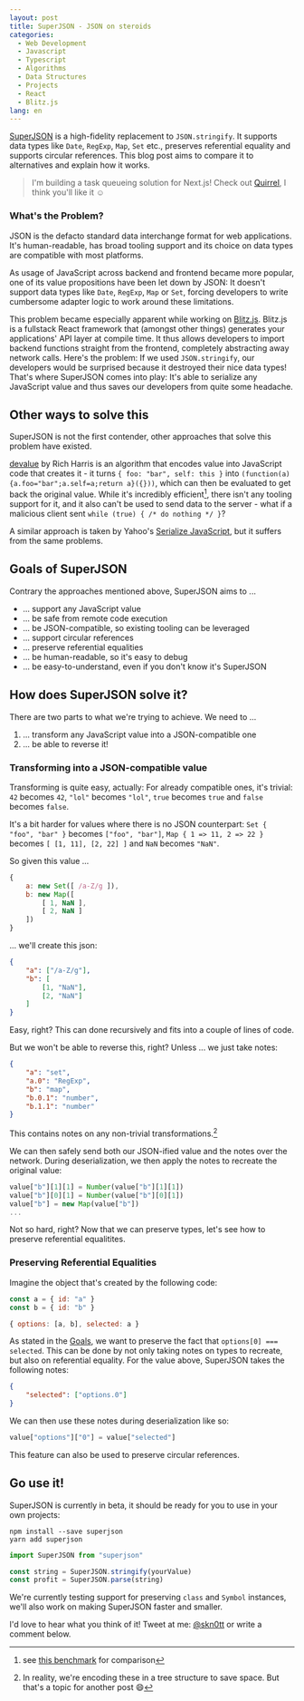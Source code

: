 ```yaml
---
layout: post
title: SuperJSON - JSON on steroids
categories:
  - Web Development
  - Javascript
  - Typescript
  - Algorithms
  - Data Structures
  - Projects
  - React
  - Blitz.js
lang: en
---
```


[SuperJSON](https://github.com/blitz-js/superjson) is a high-fidelity replacement to `JSON.stringify`.
It supports data types like `Date`, `RegExp`, `Map`, `Set` etc., preserves referential equality and supports circular references.
This blog post aims to compare it to alternatives and explain how it works.

<!--more-->

> I'm building a task queueing solution for Next.js! Check out [Quirrel](https://quirrel.dev?ref=nextnestarticle), I think you'll like it ☺️

### What's the Problem?

JSON is the defacto standard data interchange format for web applications.
It's human-readable, has broad tooling support and its choice on data types are compatible with most platforms.

As usage of JavaScript across backend and frontend became more popular, one of its value propositions have been let down by JSON: It doesn't support data types like `Date`, `RegExp`, `Map` or `Set`, forcing developers to write cumbersome adapter logic to work around these limitations.

This problem became especially apparent while working on [Blitz.js](https://blitzjs.com).
Blitz.js is a fullstack React framework that (amongst other things) generates your applications' API layer at compile time.
It thus allows developers to import backend functions straight from the frontend, completely abstracting away network calls.
Here's the problem: If we used `JSON.stringify`, our developers would be surprised because it destroyed their nice data types!
That's where SuperJSON comes into play: It's able to serialize any JavaScript value and thus saves our developers from quite some headache.

## Other ways to solve this

SuperJSON is not the first contender, other approaches that solve this problem have existed.

[devalue](https://github.com/Rich-Harris/devalue) by Rich Harris is an algorithm that encodes value into JavaScript code that creates it - it turns `{ foo: "bar", self: this }` into `(function(a){a.foo="bar";a.self=a;return a}({}))`, which can then be evaluated to get back the original value.
While it's incredibly efficient[^benchmark], there isn't any tooling support for it, and it also can't be used to send data to the server -
what if a malicious client sent `while (true) { /* do nothing */ }`?

[^benchmark]: see [this benchmark](https://github.com/Rich-Harris/superjson-and-devalue) for comparison

A similar approach is taken by Yahoo's [Serialize JavaScript](https://github.com/yahoo/serialize-javascript), but it suffers from the same problems.

## Goals of SuperJSON

Contrary the approaches mentioned above, SuperJSON aims to ...

- ... support any JavaScript value
- ... be safe from remote code execution
- ... be JSON-compatible, so existing tooling can be leveraged
- ... support circular references
- ... preserve referential equalities
- ... be human-readable, so it's easy to debug
- ... be easy-to-understand, even if you don't know it's SuperJSON
  
## How does SuperJSON solve it?

There are two parts to what we're trying to achieve. We need to ...

1. ... transform any JavaScript value into a JSON-compatible one
2. ... be able to reverse it!

### Transforming into a JSON-compatible value

Transforming is quite easy, actually:
For already compatible ones, it's trivial: `42` becomes `42`, `"lol"` becomes `"lol"`, `true` becomes `true` and `false` becomes `false`.

It's a bit harder for values where there is no JSON counterpart: `Set { "foo", "bar" }` becomes `["foo", "bar"]`, `Map { 1 => 11, 2 => 22 }` becomes `[ [1, 11], [2, 22] ]` and `NaN` becomes `"NaN"`.

So given this value ...

```js
{
    a: new Set([ /a-Z/g ]),
    b: new Map([
        [ 1, NaN ],
        [ 2, NaN ]
    ])
}
```

... we'll create this json:

```json
{
    "a": ["/a-Z/g"],
    "b": [
        [1, "NaN"],
        [2, "NaN"]
    ]
}
```

Easy, right? This can done recursively and fits into a couple of lines of code.

But we won't be able to reverse this, right? Unless ... we just take notes:

```json
{
    "a": "set",
    "a.0": "RegExp",
    "b": "map",
    "b.0.1": "number",
    "b.1.1": "number"
}
```

This contains notes on any non-trivial transformations.[^notes-confession]

[^notes-confession]: In reality, we're encoding these in a tree structure to save space. But that's a topic for another post 😄

We can then safely send both our JSON-ified value and the notes over the network.
During deserialization, we then apply the notes to recreate the original value:

```js
value["b"][1][1] = Number(value["b"][1][1])
value["b"][0][1] = Number(value["b"][0][1])
value["b"] = new Map(value["b"])
...
```

Not so hard, right? Now that we can preserve types, let's see how to preserve referential equalitites.

### Preserving Referential Equalities

Imagine the object that's created by the following code:

```js
const a = { id: "a" }
const b = { id: "b" }

{ options: [a, b], selected: a }
```

As stated in the [Goals](#goals-of-superjson), we want to preserve the fact that `options[0] === selected`.
This can be done by not only taking notes on types to recreate, but also on referential equality.
For the value above, SuperJSON takes the following notes:

```json
{
    "selected": ["options.0"]
}
```

We can then use these notes during deserialization like so:

```js
value["options"]["0"] = value["selected"]
```

This feature can also be used to preserve circular references.

## Go use it!

SuperJSON is currently in beta, it should be ready for you to use in your own projects:

```
npm install --save superjson
yarn add superjson
```

```js
import SuperJSON from "superjson"

const string = SuperJSON.stringify(yourValue)
const profit = SuperJSON.parse(string)
```

We're currently testing support for preserving `class` and `Symbol` instances, we'll also work on making SuperJSON faster and smaller.

I'd love to hear what you think of it! Tweet at me: [@skn0tt](https://twitter.com/skn0tt) or write a comment below.
